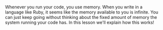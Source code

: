 Whenever you run your code, you use memory. When you write in a language like Ruby, it seems like the memory available to you is infinite. You can just keep going without thinking about the fixed amount of memory the system running your code has. In this lesson we'll explain how this works!
